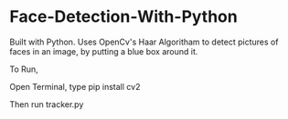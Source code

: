 # Face-Detection-With-Python
Built with Python. Uses OpenCv's Haar Algoritham to detect pictures of faces in an image, by putting a blue box around it.

To Run,

Open Terminal, type pip install cv2

Then run tracker.py
